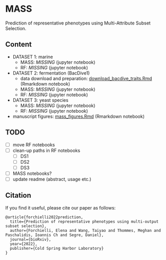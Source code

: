 # MASS
Prediction of representative phenotypes using Multi-Attribute Subset Selection.

## Content
 - DATASET 1: marine
     - MASS: _MISSING_ (jupyter notebook)
     - RF: _MISSING_ (jupyter notebook)
 - DATASET 2: fermentation (BacDive1)
     - data download and preparation: [download_bacdive_traits.Rmd](./Code/download_bacdive_traits.Rmd) (Rmarkdown notebook)
     - MASS: _MISSING_ (jupyter notebook)
     - RF: _MISSING_ (jupyter notebook)
 - DATASET 3: yeast species
     - MASS: _MISSING_ (jupyter notebook)
     - RF: _MISSING_ (jupyter notebook)
 - manuscript figures: [mass_figures.Rmd](./Code/mass_figures.Rmd)  (Rmarkdown notebook)
 
## TODO 
 - [ ] move RF notebooks
 - [ ] clean-up paths in RF notebooks
     - [ ] DS1
     - [ ] DS2
     - [ ] DS3
 - [ ] MASS notebooks?
 - [ ] update readme (abstract, usage etc.)

## Citation
If you find it useful, please cite our paper as follows:

```
@article{forchielli2022prediction,
  title={Prediction of representative phenotypes using multi-output subset selection},
  author={Forchielli, Elena and Wang, Taiyao and Thommes, Meghan and Paschalidis, Ioannis Ch and Segre, Daniel},
  journal={bioRxiv},
  year={2022},
  publisher={Cold Spring Harbor Laboratory}
}
```
